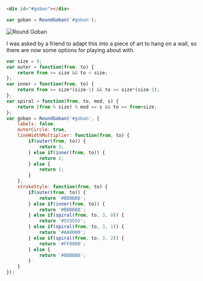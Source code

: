 ```html
<div id="#goban"></div>
```
```javascript
var goban = RoundGoban('#goban');
```

![Round Goban](http://mokele.github.com/roundgoban/roundgoban.png)

I was asked by a friend to adapt this into a piece of art to hang on a wall,
so there are now some options for playing about with.

```javascript
var size = 9;
var outer = function(from, to) {
    return from <= size && to < size;
};
var inner = function(from, to) {
    return from >= size*(size-1) && to >= size*(size-1);
};
var spiral = function(from, to, mod, s) {
    return (from % size) % mod == s && to == from+size;
};
var goban = RoundGoban('#goban', {
    labels: false,
    outerCircle: true,
    lineWidthMultiplier: function(from, to) {
        if(outer(from, to)) {
            return 3;
        } else if(inner(from, to)) {
            return 2;
        } else {
            return 1;
        }
    },
    strokeStyle: function(from, to) {
        if(outer(from, to)) {
            return '#BBBBBB';
        } else if(inner(from, to)) {
            return '#BBBBBB';
        } else if(spiral(from, to, 3, 0)) {
            return '#555555';
        } else if(spiral(from, to, 3, 1)) {
            return '#AA0000';
        } else if(spiral(from, to, 3, 2)) {
            return '#FF0000';
        } else {
            return '#BBBBBB';
        }
    }
});
```
